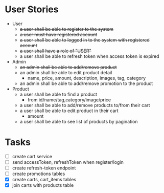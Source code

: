# User Stories
- User
  - ~~a user shall be able to register to the system~~
  - ~~a user must have registered account~~
  - ~~a user shall be able to logged in to the system with registered account~~
  - ~~a user shall have a role of "USER"~~
  - a user shall be able to refresh token when access token is expired
- Admin
  - ~~an admin shall be able to add/remove product~~
  - an admin shall be able to edit product detail
    - name, price, amount, description, images, tag, category
  - an admin shall be able to add/remove promotion to the product
- Product
  - a user shall be able to find a product
    - from id/name/tag,category/image/price
  - a user shall be able to add/remove products to/from their cart
  - a user shall be able to edit product in their cart
    - amount
  - a user shall be able to see list of products by pagination

# Tasks
- [ ] create cart service
- [ ] send accessToken, refreshToken when register/login
- [ ] create refresh-token endpoint
- [ ] create promotions tables
- [x] create carts, cart_items tables
- [x] join carts with products table
